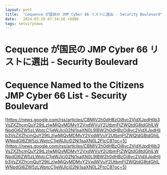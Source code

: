 ```yaml
---
layout: post
title:  "Cequence が国民の JMP Cyber​​ 66 リストに選出 - Security Boulevard"
date:   2024-03-29 07:34:16 +0900
tags: setuirynews 
---
```


# Cequence が国民の JMP Cyber​​ 66 リストに選出 - Security Boulevard



# Cequence Named to the Citizens JMP Cyber 66 List - Security Boulevard

[https://news.google.com/rss/articles/CBMiV2h0dHBzOi8vc2VjdXJpdHlib3VsZXZhcmQuY29tLzIwMjQvMDMvY2VxdWVuY2UtbmFtZWQtdG8tdGhlLWNpdGl6ZW5zLWptcC1jeWJlci02Ni1saXN0L9IBW2h0dHBzOi8vc2VjdXJpdHlib3VsZXZhcmQuY29tLzIwMjQvMDMvY2VxdWVuY2UtbmFtZWQtdG8tdGhlLWNpdGl6ZW5zLWptcC1jeWJlci02Ni1saXN0L2FtcC8?oc=5](https://news.google.com/rss/articles/CBMiV2h0dHBzOi8vc2VjdXJpdHlib3VsZXZhcmQuY29tLzIwMjQvMDMvY2VxdWVuY2UtbmFtZWQtdG8tdGhlLWNpdGl6ZW5zLWptcC1jeWJlci02Ni1saXN0L9IBW2h0dHBzOi8vc2VjdXJpdHlib3VsZXZhcmQuY29tLzIwMjQvMDMvY2VxdWVuY2UtbmFtZWQtdG8tdGhlLWNpdGl6ZW5zLWptcC1jeWJlci02Ni1saXN0L2FtcC8?oc=5)

